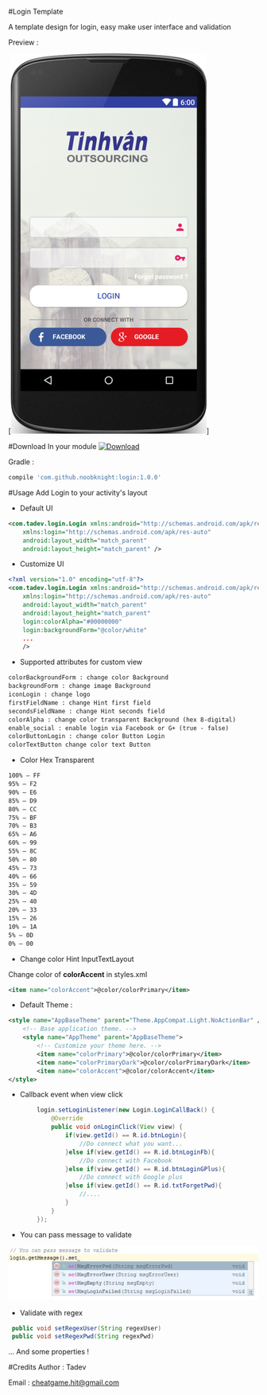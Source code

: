 #Login Template

A template design for login, easy make user interface and validation

Preview :

[![Build screen](https://github.com/Noobknight/LoginForm/blob/master/login_screenshot.png)]

#Download
In your module [ ![Download](https://api.bintray.com/packages/noobknight/maven/LoginForm/images/download.svg) ](https://bintray.com/noobknight/maven/LoginForm/_latestVersion)

Gradle :
```groovy
compile 'com.github.noobknight:login:1.0.0'
```
#Usage
Add Login to your activity's layout
- Default UI
```xml
<com.tadev.login.Login xmlns:android="http://schemas.android.com/apk/res/android"
    xmlns:login="http://schemas.android.com/apk/res-auto"
    android:layout_width="match_parent"
    android:layout_height="match_parent" />
```
- Customize UI
```xml
<?xml version="1.0" encoding="utf-8"?>
<com.tadev.login.Login xmlns:android="http://schemas.android.com/apk/res/android"
    xmlns:login="http://schemas.android.com/apk/res-auto"
    android:layout_width="match_parent"
    android:layout_height="match_parent"
    login:colorAlpha="#00000000"
    login:backgroundForm="@color/white"
    ...
    />
```
- Supported attributes  for custom view
```xml
colorBackgroundForm : change color Background
backgroundForm : change image Background
iconLogin : change logo
firstFieldName : change Hint first field
secondsFieldName : change Hint seconds field 
colorAlpha : change color transparent Background (hex 8-digital)
enable_social : enable login via Facebook or G+ (true - false) 
colorButtonLogin : change color Button Login
colorTextButton change color text Button
```
- Color Hex Transparent
```xml
100% — FF
95% — F2
90% — E6
85% — D9
80% — CC
75% — BF
70% — B3
65% — A6
60% — 99
55% — 8C
50% — 80
45% — 73
40% — 66
35% — 59
30% — 4D
25% — 40
20% — 33
15% — 26
10% — 1A
5% — 0D
0% — 00
```
- Change color Hint InputTextLayout

Change color of **colorAccent** in styles.xml
```xml
<item name="colorAccent">@color/colorPrimary</item>
```
- Default Theme :
```xml
<style name="AppBaseTheme" parent="Theme.AppCompat.Light.NoActionBar" />
    <!-- Base application theme. -->
    <style name="AppTheme" parent="AppBaseTheme">
        <!-- Customize your theme here. -->
        <item name="colorPrimary">@color/colorPrimary</item>
        <item name="colorPrimaryDark">@color/colorPrimaryDark</item>
        <item name="colorAccent">@color/colorAccent</item>
</style>
```
- Callback event when view click
```java
        login.setLoginListener(new Login.LoginCallBack() {
            @Override
            public void onLoginClick(View view) {
                if(view.getId() == R.id.btnLogin){
                    //Do connect what you want...
                }else if(view.getId() == R.id.btnLoginFb){
                    //Do connect with Facebook
                }else if(view.getId() == R.id.btnLoginGPlus){
                    //Do connect with Google plus
                }else if(view.getId() == R.id.txtForgetPwd){
                    //....
                }
            }
        });
```
- You can pass message to validate

![alt tag](https://github.com/Noobknight/LoginForm/blob/master/message.jpg)

- Validate with regex

```java
 public void setRegexUser(String regexUser)
 public void setRegexPwd(String regexPwd)
```
... And some properties !

#Credits
Author : Tadev

Email : cheatgame.hit@gmail.com
